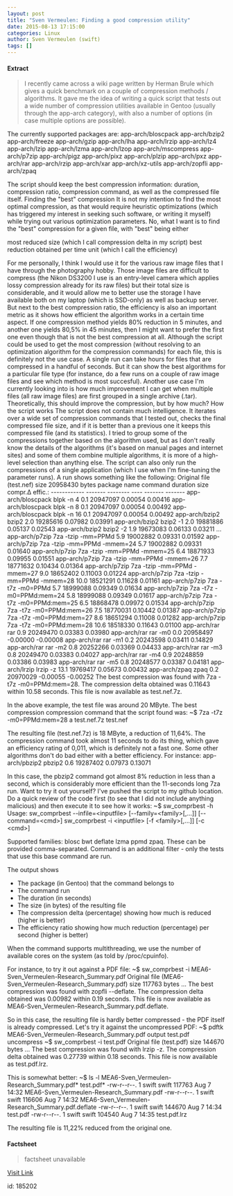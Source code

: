 ```yaml
---
layout: post
title: "Sven Vermeulen: Finding a good compression utility"
date: 2015-08-13 17:15:00
categories: Linux
author: Sven Vermeulen (swift)
tags: []
---
```



#### Extract
>I recently came across a wiki page
written by Herman Brule
which gives a quick benchmark on a couple of compression methods / algorithms.
It gave me the idea of writing a quick script that tests out a wide number of
compression utilities available in Gentoo (usually through the app-arch
category), with also a number of options (in case multiple options are
possible).


The currently supported packages are:
app-arch/bloscpack      app-arch/bzip2          app-arch/freeze
app-arch/gzip           app-arch/lha            app-arch/lrzip
app-arch/lz4            app-arch/lzip           app-arch/lzma
app-arch/lzop           app-arch/mscompress     app-arch/p7zip
app-arch/pigz           app-arch/pixz           app-arch/plzip
app-arch/pxz            app-arch/rar            app-arch/rzip
app-arch/xar            app-arch/xz-utils       app-arch/zopfli
app-arch/zpaq



The script should keep the best compression information: duration, compression
ratio, compression command, as well as the compressed file itself.
Finding the "best" compression
It is not my intention to find the most optimal compression, as that would
require heuristic optimizations (which has triggered my interest in seeking
such software, or writing it myself) while trying out various optimization
parameters.
No, what I want is to find the "best" compression for a given file, with "best"
being either

most reduced size (which I call compression delta in my script)
best reduction obtained per time unit (which I call the efficiency)

For me personally, I think I would use it for the various raw image files that
I have through the photography hobby. Those image files are difficult to
compress (the Nikon DS3200 I use is an entry-level camera which applies
lossy compression already for its raw files) but their total size is considerable,
and it would allow me to better use the storage I have available both on my
laptop (which is SSD-only) as well as backup server.
But next to the best compression ratio, the efficiency is also an important
metric as it shows how efficient the algorithm works in a certain time aspect.
If one compression method yields 80% reduction in 5 minutes, and another one
yields 80,5% in 45 minutes, then I might want to prefer the first one even
though that is not the best compression at all.
Although the script could be used to get the most compression (without
resolving to an optimization algorithm for the compression commands) for 
each file, this is definitely not the use case. A single run can take hours
for files that are compressed in a handful of seconds. But it can show the
best algorithms for a particular file type (for instance, do a few runs on
a couple of raw image files and see which method is most succesful).
Another use case I'm currently looking into is how much improvement I can
get when multiple files (all raw image files) are first grouped in a single
archive (.tar). Theoretically, this should improve the compression, but
by how much?
How the script works
The script does not contain much intelligence. It iterates over a wide set of
compression commands that I tested out, checks the final compressed file size,
and if it is better than a previous one it keeps this compressed file (and
its statistics).
I tried to group some of the compressions together based on the algorithm used,
but as I don't really know the details of the algorithms (it's based on manual
pages and internet sites) and some of them combine multiple algorithms, it is
more of a high-level selection than anything else.
The script can also only run the compressions of a single application (which I
use when I'm fine-tuning the parameter runs).
A run shows something like the following:
Original file (test.nef) size 20958430 bytes
      package name                                                 command      duration                   size compr.Δ effic.:
      ------------                                                 -------      --------                   ---- ------- -------
app-arch/bloscpack                                               blpk -n 4           0.1               20947097 0.00054 0.00416
app-arch/bloscpack                                               blpk -n 8           0.1               20947097 0.00054 0.00492
app-arch/bloscpack                                              blpk -n 16           0.1               20947097 0.00054 0.00492
    app-arch/bzip2                                                   bzip2           2.0               19285616 0.07982 0.03991
    app-arch/bzip2                                                bzip2 -1           2.0               19881886 0.05137 0.02543
    app-arch/bzip2                                                bzip2 -2           1.9               19673083 0.06133 0.03211
...
    app-arch/p7zip                                      7za -tzip -mm=PPMd           5.9               19002882 0.09331 0.01592
    app-arch/p7zip                             7za -tzip -mm=PPMd -mmem=24           5.7               19002882 0.09331 0.01640
    app-arch/p7zip                             7za -tzip -mm=PPMd -mmem=25           6.4               18871933 0.09955 0.01551
    app-arch/p7zip                             7za -tzip -mm=PPMd -mmem=26           7.7               18771632 0.10434 0.01364
    app-arch/p7zip                             7za -tzip -mm=PPMd -mmem=27           9.0               18652402 0.11003 0.01224
    app-arch/p7zip                             7za -tzip -mm=PPMd -mmem=28          10.0               18521291 0.11628 0.01161
    app-arch/p7zip                                       7za -t7z -m0=PPMd           5.7               18999088 0.09349 0.01634
    app-arch/p7zip                                7za -t7z -m0=PPMd:mem=24           5.8               18999088 0.09349 0.01617
    app-arch/p7zip                                7za -t7z -m0=PPMd:mem=25           6.5               18868478 0.09972 0.01534
    app-arch/p7zip                                7za -t7z -m0=PPMd:mem=26           7.5               18770031 0.10442 0.01387
    app-arch/p7zip                                7za -t7z -m0=PPMd:mem=27           8.6               18651294 0.11008 0.01282
    app-arch/p7zip                                7za -t7z -m0=PPMd:mem=28          10.6               18518330 0.11643 0.01100
      app-arch/rar                                                     rar           0.9               20249470 0.03383 0.03980
      app-arch/rar                                                 rar -m0           0.0               20958497 -0.00000        -0.00008
      app-arch/rar                                                 rar -m1           0.2               20243598 0.03411 0.14829
      app-arch/rar                                                 rar -m2           0.8               20252266 0.03369 0.04433
      app-arch/rar                                                 rar -m3           0.8               20249470 0.03383 0.04027
      app-arch/rar                                                 rar -m4           0.9               20248859 0.03386 0.03983
      app-arch/rar                                                 rar -m5           0.8               20248577 0.03387 0.04181
    app-arch/lrzip                                                lrzip -z          13.1               19769417 0.05673 0.00432
     app-arch/zpaq                                                    zpaq           0.2               20970029 -0.00055        -0.00252
The best compression was found with 7za -t7z -m0=PPMd:mem=28.
The compression delta obtained was 0.11643 within 10.58 seconds.
This file is now available as test.nef.7z.



In the above example, the test file was around 20 MByte. The best compression
compression command that the script found was:
~$ 7za -t7z -m0=PPMd:mem=28 a test.nef.7z test.nef



The resulting file (test.nef.7z) is 18 MByte, a reduction of 11,64%. The
compression command took almost 11 seconds to do its thing, which gave an
efficiency rating of 0,011, which is definitely not a fast one.
Some other algorithms don't do bad either with a better efficiency. For
instance:
   app-arch/pbzip2                                                  pbzip2           0.6               19287402 0.07973 0.13071



In this case, the pbzip2 command got almost 8% reduction in less than a
second, which is considerably more efficient than the 11-seconds long 7za
run.
Want to try it out yourself?
I've pushed the script to my github
location. Do a quick review of the code first (to see that I did not include
anything malicious) and then execute it to see how it works:
~$ sw_comprbest -h
Usage: sw_comprbest --infile=&lt;inputfile&gt; [--family=&lt;family&gt;[,...]] [--command=&lt;cmd&gt;]
       sw_comprbest -i &lt;inputfile&gt; [-f &lt;family&gt;[,...]] [-c &lt;cmd&gt;]

Supported families: blosc bwt deflate lzma ppmd zpaq. These can be provided comma-separated.
Command is an additional filter - only the tests that use this base command are run.

The output shows
  - The package (in Gentoo) that the command belongs to
  - The command run
  - The duration (in seconds)
  - The size (in bytes) of the resulting file
  - The compression delta (percentage) showing how much is reduced (higher is better)
  - The efficiency ratio showing how much reduction (percentage) per second (higher is better)

When the command supports multithreading, we use the number of available cores on the system (as told by /proc/cpuinfo).



For instance, to try it out against a PDF file:
~$ sw_comprbest -i MEA6-Sven_Vermeulen-Research_Summary.pdf
Original file (MEA6-Sven_Vermeulen-Research_Summary.pdf) size 117763 bytes
...
The best compression was found with zopfli --deflate.
The compression delta obtained was 0.00982 within 0.19 seconds.
This file is now available as MEA6-Sven_Vermeulen-Research_Summary.pdf.deflate.



So in this case, the resulting file is hardly better compressed - the PDF
itself is already compressed. Let's try it against the uncompressed PDF:
~$ pdftk MEA6-Sven_Vermeulen-Research_Summary.pdf output test.pdf uncompress
~$ sw_comprbest -i test.pdf
Original file (test.pdf) size 144670 bytes
...
The best compression was found with lrzip -z.
The compression delta obtained was 0.27739 within 0.18 seconds.
This file is now available as test.pdf.lrz.



This is somewhat better:
~$ ls -l MEA6-Sven_Vermeulen-Research_Summary.pdf* test.pdf*
-rw-r--r--. 1 swift swift 117763 Aug  7 14:32 MEA6-Sven_Vermeulen-Research_Summary.pdf
-rw-r--r--. 1 swift swift 116606 Aug  7 14:32 MEA6-Sven_Vermeulen-Research_Summary.pdf.deflate
-rw-r--r--. 1 swift swift 144670 Aug  7 14:34 test.pdf
-rw-r--r--. 1 swift swift 104540 Aug  7 14:35 test.pdf.lrz



The resulting file is 11,22% reduced from the original one.

#### Factsheet
>factsheet unavailable

[Visit Link](http://blog.siphos.be/2015/08/finding-a-good-compression-utility/)

id:  185202
